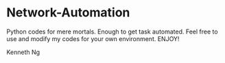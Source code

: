 # Network-Automation
Python codes for mere mortals. Enough to get task automated.
Feel free to use and modify my codes for your own environment. ENJOY!

Kenneth Ng
